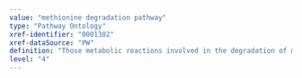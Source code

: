 ```yaml
---
value: "methionine degradation pathway"
type: "Pathway Ontology"
xref-identifier: "0001302"
xref-dataSource: "PW"
definition: "Those metabolic reactions involved in the degradation of methionine. In higher organisms methionine is either recycled via the remethylation pathways or is converted to cysteine via the transsulfuration pathway of homocysteine metabolism. In fungi, plants and bacteria, methionine can be processed to compounds such as methionol and/or 2-oxobutanoate."
level: "4"
---
```

